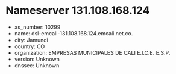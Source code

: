# Nameserver 131.108.168.124

* as_number: 10299
* name: dsl-emcali-131.108.168.124.emcali.net.co.
* city: Jamundi
* country: CO
* organization: EMPRESAS MUNICIPALES DE CALI E.I.C.E. E.S.P.
* version: Unknown
* dnssec: Unknown
